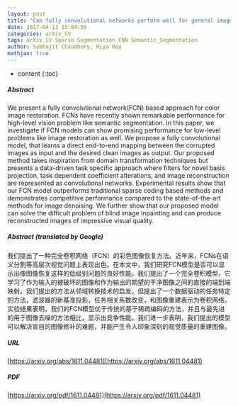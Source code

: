 ```yaml
---
layout: post
title: "Can fully convolutional networks perform well for general image restoration problems?"
date: 2017-04-13 15:04:50
categories: arXiv_CV
tags: arXiv_CV Sparse Segmentation CNN Semantic_Segmentation
author: Subhajit Chaudhury, Hiya Roy
mathjax: true
---
```


* content
{:toc}

##### Abstract
We present a fully convolutional network(FCN) based approach for color image restoration. FCNs have recently shown remarkable performance for high-level vision problem like semantic segmentation. In this paper, we investigate if FCN models can show promising performance for low-level problems like image restoration as well. We propose a fully convolutional model, that learns a direct end-to-end mapping between the corrupted images as input and the desired clean images as output. Our proposed method takes inspiration from domain transformation techniques but presents a data-driven task specific approach where filters for novel basis projection, task dependent coefficient alterations, and image reconstruction are represented as convolutional networks. Experimental results show that our FCN model outperforms traditional sparse coding based methods and demonstrates competitive performance compared to the state-of-the-art methods for image denoising. We further show that our proposed model can solve the difficult problem of blind image inpainting and can produce reconstructed images of impressive visual quality.

##### Abstract (translated by Google)
我们提出了一种完全卷积网络（FCN）的彩色图像恢复方法。近年来，FCNs在语义分割等高层次视觉问题上表现出色。在本文中，我们研究FCN模型是否可以显示出像图像恢复这样的低级别问题的良好性能。我们提出了一个完全卷积模型，它学习了作为输入的被破坏的图像和作为输出的期望的干净图像之间的直接的端到端映射。我们提出的方法从领域转换技术的启发，但提出了一个数据驱动的任务特定的方法，滤波器的新基准投影，任务相关系数改变，和图像重建表示为卷积网络。实验结果表明，我们的FCN模型优于传统的基于稀疏编码的方法，并且与最先进的用于图像去噪的方法相比，显示出竞争性能。我们进一步表明，我们提出的模型可以解决盲目的图像修补的难题，并能产生令人印象深刻的视觉质量的重建图像。

##### URL
[https://arxiv.org/abs/1611.04481](https://arxiv.org/abs/1611.04481)

##### PDF
[https://arxiv.org/pdf/1611.04481](https://arxiv.org/pdf/1611.04481)

